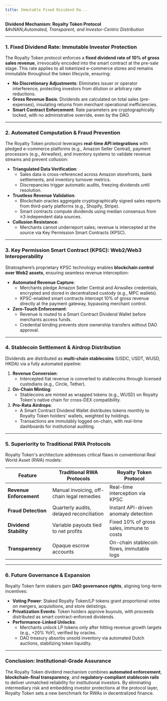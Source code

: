 ```yaml
---
title: Immutable Fixed Dividend Ra...
---
```


**Dividend Mechanism: Royalty Token Protocol**\
&#xNAN;_&#x41;utomated, Transparent, and Investor-Centric Distribution_

***

### **1. Fixed Dividend Rate: Immutable Investor Protection**

The Royalty Token protocol enforces a **fixed dividend rate of 10% of gross sales revenue**, irrevocably encoded into the smart contract at the pre-sale stage. This rate applies to all tokenized e-commerce stores and remains immutable throughout the token lifecycle, ensuring:

* **No Discretionary Adjustments**: Eliminates issuer or operator interference, protecting investors from dilution or arbitrary rate reductions.
* **Gross Revenue Basis**: Dividends are calculated on total sales (pre-expenses), insulating returns from merchant operational inefficiencies.
* **Smart Contract Enforcement**: Rate parameters are cryptographically locked, with no administrative override, even by the DAO.

***

### **2. Automated Computation & Fraud Prevention**

The Royalty Token protocol leverages **real-time API integrations** with pledged e-commerce platforms (e.g., Amazon Seller Central), payment processors (e.g., Airwallex), and inventory systems to validate revenue streams and prevent collusion:

* **Triangulated Data Verification**:
  * Sales data is cross-referenced across Amazon storefronts, bank settlements, and inventory turnover metrics.
  * Discrepancies trigger automatic audits, freezing dividends until resolution.
* **Trustless Revenue Validation**:
  * Blockchain oracles aggregate cryptographically signed sales reports from third-party platforms (e.g., Shopify, Stripe).
  * Smart contracts compute dividends using median consensus from ≥3 independent data sources.
* **Collusion Resistance**:
  * Merchants cannot underreport sales; revenue is intercepted at the source via Key Permission Smart Contracts (KPSC).

***

### **3. Key Permission Smart Contract (KPSC): Web2/Web3 Interoperability**

Stratosphere’s proprietary KPSC technology enables **blockchain control over Web2 assets**, ensuring seamless revenue interception:

* **Automated Revenue Capture**:
  * Merchants pledge Amazon Seller Central and Airwallex credentials, encrypted and stored in decentralized custody (e.g., MPC wallets).
  * KPSC-enabled smart contracts intercept 10% of gross revenue directly at the payment gateway, bypassing merchant control.
* **Zero-Touch Enforcement**:
  * Revenue is routed to a Smart Contract Dividend Wallet before merchants access funds.
  * Credential binding prevents store ownership transfers without DAO approval.

***

### **4. Stablecoin Settlement & Airdrop Distribution**

Dividends are distributed as **multi-chain stablecoins** (USDC, USDT, WUSD, HKDA) via a fully automated pipeline:

1. **Revenue Conversion**:
   * Intercepted fiat revenue is converted to stablecoins through licensed custodians (e.g., Circle, Tether).
2. **On-Chain Minting**:
   * Stablecoins are minted as wrapped tokens (e.g., WUSD) on Royalty Token's native chain for cross-DEX compatibility.
3. **Pro-Rata Airdrops**:
   * A Smart Contract Dividend Wallet distributes tokens monthly to Royalty Token holders' wallets, weighted by holdings.
   * Transactions are immutably logged on-chain, with real-time dashboards for institutional auditing.

***

### **5. Superiority to Traditional RWA Protocols**

Royalty Token's architecture addresses critical flaws in conventional Real World Asset (RWA) models:

| **Feature**             | **Traditional RWA Protocols**              | **Royalty Token Protocol**                          |
| ----------------------- | ------------------------------------------ | ----------------------------------------- |
| **Revenue Enforcement** | Manual invoicing, off-chain legal remedies | Real-time interception via KPSC           |
| **Fraud Detection**     | Quarterly audits, delayed reconciliation   | Instant API-driven anomaly detection      |
| **Dividend Stability**  | Variable payouts tied to net profits       | Fixed 10% of gross sales, immune to costs |
| **Transparency**        | Opaque escrow accounts                     | On-chain stablecoin flows, immutable logs |

***

### **6. Future Governance & Expansion**

Royalty Token farm stakers gain **DAO governance rights**, aligning long-term incentives:

* **Voting Power**: Staked Royalty Token/LP tokens grant proportional votes on mergers, acquisitions, and store delistings.
* **Privatization Events**: Token holders approve buyouts, with proceeds distributed as smart contract-enforced dividends.
* **Performance-Linked Unlocks**:
  * Merchants unlock LP tokens only after hitting revenue growth targets (e.g., +20% YoY), verified by oracles.
  * DAO treasury absorbs unsold inventory via automated Dutch auctions, stabilizing token liquidity.

***

### **Conclusion: Institutional-Grade Assurance**

The Royalty Token dividend mechanism combines **automated enforcement**, **blockchain-final transparency**, and **regulatory-compliant stablecoin rails** to deliver unmatched reliability for institutional investors. By eliminating intermediary risk and embedding investor protections at the protocol layer, Royalty Token sets a new benchmark for RWAs in decentralized finance.

